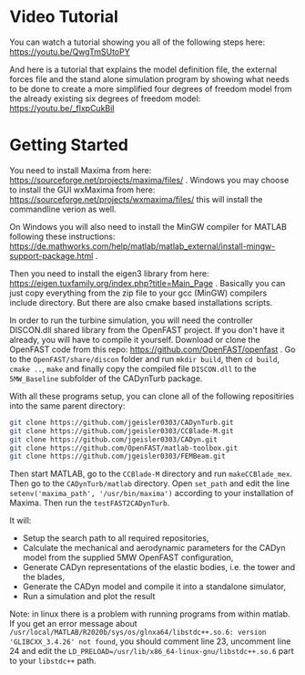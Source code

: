 # Video Tutorial
You can watch a tutorial showing you all of the following steps here: https://youtu.be/QwgTmSUtoPY

And here is a tutorial that explains the model definition file, the external forces file and the stand alone simulation program by showing what needs to be done to create a more simplified four degrees of freedom model from the already existing six degrees of freedom model:  https://youtu.be/_flxpCukBiI

# Getting Started
You need to install Maxima from here: https://sourceforge.net/projects/maxima/files/ . Windows you may choose to install the GUI wxMaxima from here: https://sourceforge.net/projects/wxmaxima/files/ this will install the commandline verion as well.

On Windows you will also need to install the MinGW compiler for MATLAB following these instructions: https://de.mathworks.com/help/matlab/matlab_external/install-mingw-support-package.html .

Then you need to install the eigen3 library from here: https://eigen.tuxfamily.org/index.php?title=Main_Page . Basically you can just copy everything from the zip file to your gcc (MinGW) compilers include directory. But there are also cmake based installations scripts.

In order to run the turbine simulation, you will need the controller DISCON.dll shared library from the OpenFAST project. If you don't have it already, you will have to compile it yourself. Download or clone the OpenFAST code from this repo: https://github.com/OpenFAST/openfast . Go to the `OpenFAST/share/discon` folder and run `mkdir build`, then `cd build`, `cmake ..`, `make` and finally copy the compiled file `DISCON.dll` to the `5MW_Baseline` subfolder of the CADynTurb package.

With all these programs setup, you can clone all of the following repositiries into the same parent directory:
``` bash
git clone https://github.com/jgeisler0303/CADynTurb.git
git clone https://github.com/jgeisler0303/CCBlade-M.git
git clone https://github.com/jgeisler0303/CADyn.git
git clone https://github.com/OpenFAST/matlab-toolbox.git
git clone https://github.com/jgeisler0303/FEMBeam.git
```

Then start MATLAB, go to the `CCBlade-M` directory and run `makeCCBlade_mex`.
Then go to the `CADynTurb/matlab` directory. Open `set_path` and edit the line `setenv('maxima_path', '/usr/bin/maxima')` according to your installation of Maxima. Then run the `testFAST2CADynTurb`.

It will:
* Setup the search path to all required repositories,
* Calculate the mechanical and aerodynamic parameters for the CADyn model from the supplied 5MW OpenFAST configuration,
* Generate CADyn representations of the elastic bodies, i.e. the tower and the blades,
* Generate the CADyn model and compile it into a standalone simulator,
* Run a simulation and plot the result

Note: in linux there is a problem with running programs from within matlab. If you get an error message about `/usr/local/MATLAB/R2020b/sys/os/glnxa64/libstdc++.so.6: version 'GLIBCXX_3.4.26' not found`, you should comment line 23, uncomment line 24 and edit the `LD_PRELOAD=/usr/lib/x86_64-linux-gnu/libstdc++.so.6` part to your `libstdc++` path.
